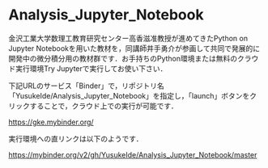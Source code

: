 # Analysis_Jupyter_Notebook

金沢工業大学数理工教育研究センター高香滋准教授が進めてきたPython on Jupyter Notebookを用いた教材を，同講師井手勇介が参画して共同で発展的に開発中の微分積分用の教材群です．お手持ちのPython環境または無料のクラウド実行環境Try Jupyterで実行してお使い下さい．

下記URLのサービス「Binder」で，リポジトリ名「YusukeIde/Analysis_Jupyter_Notebook」を指定し，「launch」ボタンをクリックすることで，クラウド上での実行が可能です．

https://gke.mybinder.org/

実行環境への直リンクは以下のようです．

https://mybinder.org/v2/gh/YusukeIde/Analysis_Jupyter_Notebook/master
